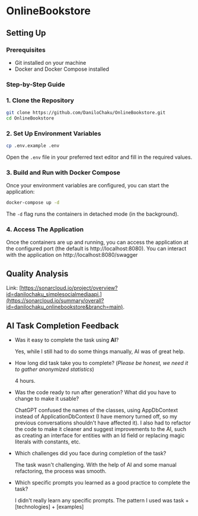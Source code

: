 # OnlineBookstore

## Setting Up 

### Prerequisites

- Git installed on your machine
- Docker and Docker Compose installed

### Step-by-Step Guide

### 1. Clone the Repository

```bash
git clone https://github.com/DaniloChaku/OnlineBookstore.git
cd OnlineBookstore
```

### 2. Set Up Environment Variables

```bash
cp .env.example .env
```

Open the `.env` file in your preferred text editor and fill in the required values.

### 3. Build and Run with Docker Compose

Once your environment variables are configured, you can start the application:

```bash
docker-compose up -d
```

The `-d` flag runs the containers in detached mode (in the background).

### 4. Access The Application

Once the containers are up and running, you can access the application at the configured port (the default is http://localhost:8080). You can interact with the application on http://localhost:8080/swagger

## Quality Analysis
Link: [https://sonarcloud.io/project/overview?id=danilochaku_simplesocialmediaapi.](https://sonarcloud.io/summary/overall?id=danilochaku_onlinebookstore&branch=main).

## AI Task Completion Feedback
- Was it easy to complete the task using **AI**?
  
  Yes, while I still had to do some things manually, AI was of great help.

- How long did task take you to complete? (*Please be honest, we need it to gather anonymized statistics*)
  
  4 hours.

- Was the code ready to run after generation? What did you have to change to make it usable?
  
  ChatGPT confused the names of the classes, using AppDbContext instead of ApplicationDbContext (I have memory turned off, so my previous conversations shouldn't have affected it). I also had to refactor the code to make it cleaner and suggest improvements to the AI, such as creating an interface for entities with an Id field or replacing magic literals with constants, etc.

- Which challenges did you face during completion of the task?
  
  The task wasn't challenging. With the help of AI and some manual refactoring, the process was smooth.
  
- Which specific prompts you learned as a good practice to complete the task?
  
  I didn't really learn any specific prompts. The pattern I used was task + [technologies] + [examples]
